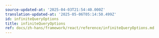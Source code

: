 ```yaml
---
source-updated-at: '2025-04-03T21:54:40.000Z'
translation-updated-at: '2025-05-06T05:14:50.499Z'
id: infiniteQueryOptions
title: infiniteQueryOptions
ref: docs/zh-hans/framework/react/reference/infiniteQueryOptions.md
---
```

